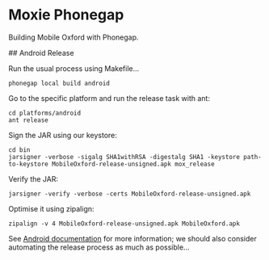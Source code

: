 # Moxie Phonegap

Building Mobile Oxford with Phonegap.

## Android Release

Run the usual process using Makefile...

    phonegap local build android

Go to the specific platform and run the release task with ant:

    cd platforms/android
    ant release

Sign the JAR using our keystore:

    cd bin
    jarsigner -verbose -sigalg SHA1withRSA -digestalg SHA1 -keystore path-to-keystore MobileOxford-release-unsigned.apk mox_release

Verify the JAR:

    jarsigner -verify -verbose -certs MobileOxford-release-unsigned.apk

Optimise it using zipalign:

    zipalign -v 4 MobileOxford-release-unsigned.apk MobileOxford.apk

See [Android documentation](http://developer.android.com/tools/publishing/app-signing.html#releasemode) for more information; we should also consider automating the release process as much as possible...
